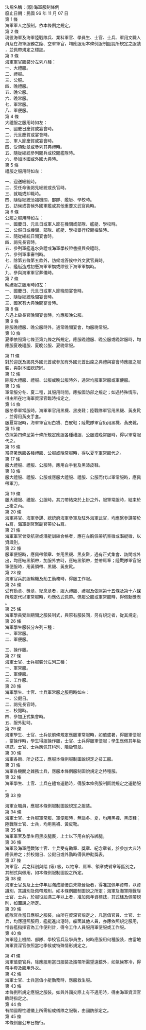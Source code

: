 法規名稱：(廢)海軍服制條例  
廢止日期：民國 96 年 11 月 07 日  
第 1 條  
海軍軍人之服制，依本條例之規定。  
第 2 條  
現役海軍及海軍陸戰隊兵、業科軍官、學員生、士官、士兵、軍用文職人  
員及在海軍服務之陸、空軍軍官，均應服用本條例服制圖說所規定之服裝  
，並佩帶規定之標誌。  
第 3 條  
海軍軍官服裝分左列八種：  
一、大禮服。  
二、禮服。  
三、公服。  
四、晚禮服。  
五、晚公服。  
六、晚常服。  
七、軍常服。  
八、軍便服。  
第 4 條  
大禮服之服用時如左：  
一、國慶日慶賀或宴會時。  
二、元旦慶賀或宴會時。  
三、軍人節慶賀或宴會時。  
四、受領勳章或參列其典禮時。  
五、隨從總統參列閱兵或校閱艦隊時。  
六、參加本國或外國大典時。  
第 5 條  
禮服之服用時如左：  


一、迎送總統時。  
二、受任命後謁見總統或長官時。  
三、就職或卸職時。  
四、隨從總統蒞臨機關、部隊、艦艇、學校時。  
五、訪候或答候外國軍艦或其他重要文武官員時。  
第 6 條  
公服之服用時如左：  
一、國慶日、元旦日或軍人節在機關或部隊、艦艇、學校時。  
二、公假日或機關、部隊、艦艇、學校舉行校閱檢驗時。  
三、隨從總統日間宴會時。  
四、謁見長官時。  
五、參列軍艦進水典禮或海軍學校證書授與典禮時。  
六、參列軍事審判時。  
七、除第五條第五款外，訪候或答候中外文武官員時。  
八、艦艇造成初懸海軍軍旗或除役下海軍軍旗時。  
九、參與海軍軍官葬儀時。  
第 7 條  
晚禮服之服用時如左：  
一、國慶日、元旦日或軍人節晚間宴會時。  
二、隨從總統晚間宴會時。  
三、國家有大典晚間宴會時。  
第 8 條  
凡遇上級長官晚間宴會時，均應服晚公服。  
第 9 條  
除服晚禮服、晚公服時外，通常晚間宴會，均服晚常服。  
第 10 條  
夏季依照第七條至第九條之所規定，應服晚禮服、晚公服或晚常服時，均  
應服夏晚禮服、夏晚公服、夏晚常服。  


第 11 條  
對於迎送及謁見外國元首或參加有外國元首出席之典禮與宴會時應服之服  
裝，與對本國總統同。  
第 12 條  
除服大禮服、禮服、公服或晚公服時外，通常均服軍常服或軍便服。  
第 13 條  
軍常服分冬、夏二種，其服用時間，應按國防部之規定；如遇特殊情形，  
得由所在地海軍資深官臨時指定之。  
第 14 條  
服冬季軍常服時，海軍軍官用黑襪、黑皮鞋；陸戰隊軍官用黑襪、黃皮靴  
，並得用黃皮手套。  
服夏常服時，海軍軍官用白襪、白皮鞋；陸戰隊軍官仍用黑襪、黃皮靴。  
第 15 條  
依照第四條至第十條所規定應服各種禮服、公服或晚常服時，得以軍常服  
代之。  
第 16 條  
當盛暑應服各種禮服、公服或晚常服時，得以夏季軍常服代之。  
第 17 條  
服大禮服、禮服、公服時，應用白手套及黑漆皮鞋。  
第 18 條  
服大禮服、禮服、公服或應服大禮服、禮服、公服而代以軍常服時，應佩  
帶軍刀。  


第 19 條  
服大禮服、禮服、公服時，其刀帶結束於上褂之外，服軍常服時，結束於  
上褂之內。  
第 20 條  
海軍將官、海軍參謀、總統府海軍參軍及駐外海軍武官，均應繫參謀帶於  
右肩，海軍副官繫副官帶於右肩。  
第 21 條  
海軍軍官曾受航空或潛艇訓練合格者，應在左胸佩帶航空徽或潛艇徽，以  
資識別。  
第 22 條  
服軍便服時，應佩帶領章、並用黑襪、黑皮鞋，遇有正式集會、訪問或外  
出，均應結黑領帶，加服外衣時，應結黑領帶，並帶肩章；陸戰隊軍官服  
軍便服時，用黃領帶、黑襪、黃皮靴。  
第 23 條  
海軍官兵於服輪機及船工勤務時，得服工作服。  
第 24 條  
受有勳章、獎章、紀念章者，服大禮服、禮服及依照第十五條及第十六條  
所規定代以軍常服時，均應依式佩帶。但服公服或軍常服時，得佩勳獎表  
。  
第 25 條  
海軍學員受訓期間之服裝制式，與原有服裝同，另有規定者，從其規定。  
第 26 條  
海軍學生服裝分左列三種：  
一、軍常服。  
二、軍便服。  


三、操作服。  
第 27 條  
海軍士官、士兵服裝分左列三種：  
一、軍常服。  
二、軍便服。  
三、工作服。  
第 28 條  
海軍學生、士官、士兵軍常服之服用時如左：  
一、公假日。  
二、謁見長官時。  
三、校閱時。  
四、參加正式集會時。  
五、服外勤時。  
第 29 條  
海軍學生、士官、士兵依前條規定應服軍常服時，如值盛暑，得服軍便服  
，當操作時，學生得服操作服，士官、士兵得服軍便服；學生應佩其年級  
標誌，士官、士兵應佩其科別、階級臂章。  
第 30 條  
海軍各廠、所之技工，應服本條例服制圖說規定之技工服。  
第 31 條  
海軍各機關之雜務士兵，應服本條例服制圖說規定之特種服。  
第 32 條  
海軍學生、士官、士兵在體育運動時，得服本條例服制圖說規定之運動服  
。  
第 33 條  


海軍女職員，應服本條例服制圖說規定之服裝。  
第 34 條  
海軍士官、士兵服軍常服、軍便服時，無論冬、夏，均用黑襪、黑皮鞋；  
陸戰隊士官、士兵，均用黑襪、黃皮靴。  
第 35 條  
海軍軍官及學生用黑皮腿裹，上士以下用白帆布綁腿。  
第 36 條  
海軍及海軍陸戰隊士官、士兵受有勳章、獎章、紀念章者，於參加大典時  
應佩帶之；於校閱日、公假日或外勤時得佩帶勳獎表。  
第 37 條  
海軍官、兵之科別與階 (等) 級，以袖章、肩章、領章或臂章等區別之，  
其制式與佩用，如本條例服制圖說之所定。  
第 38 條  
海軍士官長及上士停年屆滿成績優良未能晉級者，得准加佩年資帶，以資  
識別，其識別及佩帶規則，如本條例服制圖說之所定；海軍及海軍陸戰隊  
士官、士兵，於服役屆滿三年以上者，准加佩年資標誌，其式樣及佩帶規  
則，如圖說之所定。  
第 39 條  
艦隊官兵當日應服之服裝，由所在資深官規定之，凡當值官員、士官、士  
兵，均應遵照服用，艦艇進出港時，艙面其他人員，亦應依照規定服用，  
惟各艦指揮官為工作便利計，得令工作人員服用軍便服或工作服。  
第 40 條  
海軍陸上機關、部隊、學校官兵及學員生，何時應服用何種服裝，由當地  
海軍資深官依照當地季候或特殊情形規定之。  


第 41 條  
海軍值更官兵，除應服用當日服裝及攜帶所需望遠鏡外，如氣候寒冷，得  
帶手套及服用外衣。  
第 42 條  
海軍士官、士兵當值小艇勤務時，應服救生服。  
第 43 條  
本條例所規定應服之服裝，如與外國交際上有不適用時，得由海軍資深官  
臨時指定之。  
第 44 條  
有關國際性禮儀上所需組成儀隊之服裝，由國防部定之。  
第 45 條  
本條例自公布日施行。  


